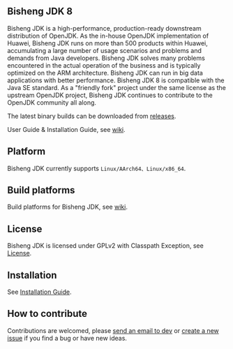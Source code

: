 ## Bisheng JDK 8

Bisheng JDK is a high-performance, production-ready downstream distribution of OpenJDK. As the in-house OpenJDK implementation of Huawei, Bisheng JDK runs on more than 500 products within Huawei, accumulating a large number of usage scenarios and problems and demands from Java developers. Bisheng JDK solves many problems encountered in the actual operation of the business and is typically optimized on the ARM architecture. Bisheng JDK can run in big data applications with better performance. Bisheng JDK 8 is compatible with the Java SE standard. As a "friendly fork" project under the same license as the upstream OpenJDK project, Bisheng JDK continues to contribute to the OpenJDK community all along.

The latest binary builds can be downloaded from [releases](https://www.hikunpeng.com/en/developer/devkit/compiler?data=JDK).

User Guide & Installation Guide, see [wiki](https://gitee.com/openeuler/bishengjdk-8/wikis/Home?sort_id=2879418).

## Platform

Bisheng JDK currently supports `Linux/AArch64、Linux/x86_64`.

## Build platforms

Build platforms for Bisheng JDK, see [wiki](https://gitee.com/openeuler/bishengjdk-8/wikis/Bisheng%20JDK%208%20Source%20Code%20Building%20Description?sort_id=3919536).

## License

Bisheng JDK is licensed under GPLv2 with Classpath Exception, see [License](https://gitee.com/openeuler/bishengjdk-8/blob/master/LICENSE).

## Installation

See [Installation Guide](https://gitee.com/openeuler/bishengjdk-8/wikis/Bisheng%20JDK%208%20Installation%20Guide?sort_id=2879414).

## How to contribute

Contributions are welcomed, please [send an email to dev](https://openeuler.org/zh/community/mailing-list) or [create a new issue](https://gitee.com/openeuler/bishengjdk-8/issues) if you find a bug or have new ideas.